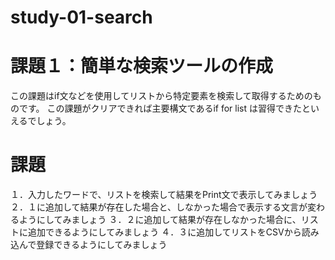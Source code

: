 # study-01-search
# 課題１：簡単な検索ツールの作成
この課題はif文などを使用してリストから特定要素を検索して取得するためのものです。
この課題がクリアできれば主要構文であるif for list は習得できたといえるでしょう。


# 課題
１．入力したワードで、リストを検索して結果をPrint文で表示してみましょう
２．１に追加して結果が存在した場合と、しなかった場合で表示する文言が変わるようにしてみましょう
３．２に追加して結果が存在しなかった場合に、リストに追加できるようにしてみましょう
４．３に追加してリストをCSVから読み込んで登録できるようにしてみましょう
